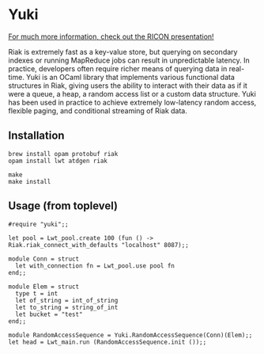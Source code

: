 Yuki
====

[For much more information, check out the RICON presentation!](https://speakerdeck.com/rdegnan/yuki-functional-data-structures-for-riak)

Riak is extremely fast as a key-value store, but querying on secondary indexes or running MapReduce jobs can result in unpredictable latency. In practice, developers often require richer means of querying data in real-time. Yuki is an OCaml library that implements various functional data structures in Riak, giving users the ability to interact with their data as if it were a queue, a heap, a random access list or a custom data structure. Yuki has been used in practice to achieve extremely low-latency random access, flexible paging, and conditional streaming of Riak data.

Installation
------------

```
brew install opam protobuf riak
opam install lwt atdgen riak

make
make install
```

Usage (from toplevel)
---------------------

```
#require "yuki";;

let pool = Lwt_pool.create 100 (fun () -> Riak.riak_connect_with_defaults "localhost" 8087);;

module Conn = struct
  let with_connection fn = Lwt_pool.use pool fn
end;;

module Elem = struct
  type t = int
  let of_string = int_of_string
  let to_string = string_of_int
  let bucket = "test"
end;;

module RandomAccessSequence = Yuki.RandomAccessSequence(Conn)(Elem);;
let head = Lwt_main.run (RandomAccessSequence.init ());;
```
